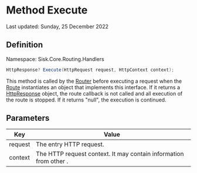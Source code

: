 # Method Execute
Last updated: Sunday, 25 December 2022

## Definition
Namespace: Sisk.Core.Routing.Handlers

```csharp
HttpResponse? Execute(HttpRequest request, HttpContext context);
```

This method is called by the [Router](/spec/Sisk/Core/Routing/Router) before executing a request when the [Route](/spec/Sisk/Core/Routing/Route) instantiates an object that implements this interface. If it returns a [HttpResponse](/spec/Sisk/Core/Http/HttpResponse) object, the route callback is not called and all execution of the route is stopped. If it returns "null", the execution is continued.

## Parameters

| Key | Value |
| --- | --- |
| request | The entry HTTP request. | 
| context | The HTTP request context. It may contain information from other . | 


